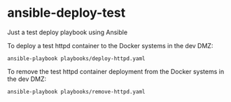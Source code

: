 # ansible-deploy-test
Just a test deploy playbook using Ansible

To deploy a test httpd container to the Docker systems in the dev DMZ:
```
ansible-playbook playbooks/deploy-httpd.yaml
```

To remove the test httpd container deployment from the Docker systems in the dev DMZ:
```
ansible-playbook playbooks/remove-httpd.yaml
```
